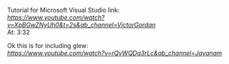 Tutorial for Microsoft Visual Studio link:  
*https://www.youtube.com/watch?v=XpBGwZNyUh0&t=2s&ab_channel=VictorGordan*  
At: 3:32  
  
Ok this is for including glew:  
*https://www.youtube.com/watch?v=rQvWQDq3rLc&ab_channel=Jayanam*
